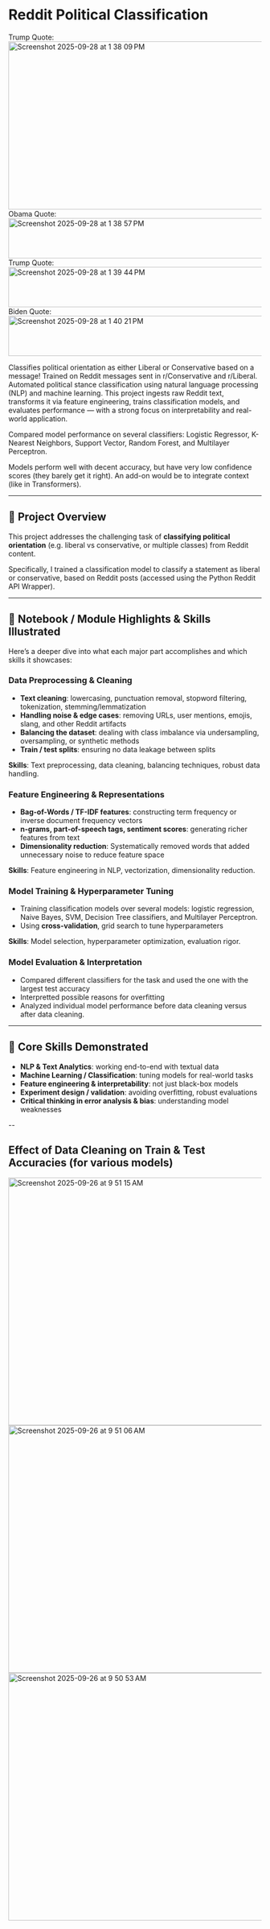 # Reddit Political Classification  
Trump Quote:
<img width="1145" height="334" alt="Screenshot 2025-09-28 at 1 38 09 PM" src="https://github.com/user-attachments/assets/7e900d44-42c2-4401-941b-f73ce99a010f" /><br>
Obama Quote:
<img width="1145" height="80" alt="Screenshot 2025-09-28 at 1 38 57 PM" src="https://github.com/user-attachments/assets/32849340-3be7-4eea-bf4e-79c028931639" /> <br>
Trump Quote:
<img width="1145" height="80" alt="Screenshot 2025-09-28 at 1 39 44 PM" src="https://github.com/user-attachments/assets/45620a4b-7ba2-4f86-b8d9-731a6d46fce9" /> <br>
Biden Quote:
<img width="1145" height="80" alt="Screenshot 2025-09-28 at 1 40 21 PM" src="https://github.com/user-attachments/assets/e811c450-ae9e-4d8f-88f9-53d6274059e7" />

Classifies political orientation as either Liberal or Conservative based on a message! Trained on Reddit messages sent in r/Conservative and r/Liberal.
Automated political stance classification using natural language processing (NLP) and machine learning. This project ingests raw Reddit text, transforms it via feature engineering, trains classification models, and evaluates performance — with a strong focus on interpretability and real-world application.

Compared model performance on several classifiers: Logistic Regressor, K-Nearest Neighbors, Support Vector, Random Forest, and Multilayer Perceptron.

Models perform well with decent accuracy, but have very low confidence scores (they barely get it right). An add-on would be to integrate context (like in Transformers).

---

## 🚀 Project Overview

This project addresses the challenging task of **classifying political orientation** (e.g. liberal vs conservative, or multiple classes) from Reddit content. 

Specifically, I trained a classification model to classify a statement as liberal or conservative, based on Reddit posts (accessed using the Python Reddit API Wrapper). 

---

## 📘 Notebook / Module Highlights & Skills Illustrated

Here’s a deeper dive into what each major part accomplishes and which skills it showcases:

### **Data Preprocessing & Cleaning**

- **Text cleaning**: lowercasing, punctuation removal, stopword filtering, tokenization, stemming/lemmatization  
- **Handling noise & edge cases**: removing URLs, user mentions, emojis, slang, and other Reddit artifacts  
- **Balancing the dataset**: dealing with class imbalance via undersampling, oversampling, or synthetic methods  
- **Train / test splits**: ensuring no data leakage between splits  

**Skills**: Text preprocessing, data cleaning, balancing techniques, robust data handling.

### **Feature Engineering & Representations**

- **Bag-of-Words / TF-IDF features**: constructing term frequency or inverse document frequency vectors  
- **n-grams, part-of-speech tags, sentiment scores**: generating richer features from text  
- **Dimensionality reduction**: Systematically removed words that added unnecessary noise to reduce feature space  

**Skills**: Feature engineering in NLP, vectorization, dimensionality reduction.

### **Model Training & Hyperparameter Tuning**

- Training classification models over several models: logistic regression, Naive Bayes, SVM, Decision Tree classifiers, and Multilayer Perceptron.
- Using **cross-validation**, grid search to tune hyperparameters  

**Skills**: Model selection, hyperparameter optimization, evaluation rigor.

### **Model Evaluation & Interpretation**

- Compared different classifiers for the task and used the one with the largest test accuracy
- Interpretted possible reasons for overfitting
- Analyzed individual model performance before data cleaning versus after data cleaning.

---

## 🧠 Core Skills Demonstrated

- **NLP & Text Analytics**: working end-to-end with textual data  
- **Machine Learning / Classification**: tuning models for real-world tasks  
- **Feature engineering & interpretability**: not just black-box models  
- **Experiment design / validation**: avoiding overfitting, robust evaluations  
- **Critical thinking in error analysis & bias**: understanding model weaknesses

--
## Effect of Data Cleaning on Train & Test Accuracies (for various models)

<img width="678" height="492" alt="Screenshot 2025-09-26 at 9 51 15 AM" src="https://github.com/user-attachments/assets/e0b4dbbe-3b97-4d2f-a4d5-ff6b8cacdadb" />

<img width="678" height="492" alt="Screenshot 2025-09-26 at 9 51 06 AM" src="https://github.com/user-attachments/assets/6735c996-aff3-4ac7-a0e7-4b55667b4fd1" />
<img width="875" height="492" alt="Screenshot 2025-09-26 at 9 50 53 AM" src="https://github.com/user-attachments/assets/0053b0bb-14c5-49c2-9023-2e0d895c2ffb" />
